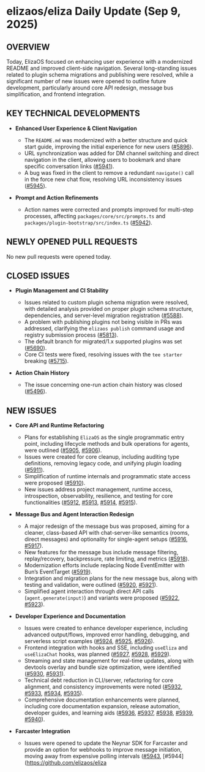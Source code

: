 # elizaos/eliza Daily Update (Sep 9, 2025)
## OVERVIEW 
Today, ElizaOS focused on enhancing user experience with a modernized README and improved client-side navigation. Several long-standing issues related to plugin schema migrations and publishing were resolved, while a significant number of new issues were opened to outline future development, particularly around core API redesign, message bus simplification, and frontend integration.

## KEY TECHNICAL DEVELOPMENTS

*   **Enhanced User Experience & Client Navigation**
    *   The `README.md` was modernized with a better structure and quick start guide, improving the initial experience for new users ([#5896](https://github.com/elizaos/eliza/pull/5896)).
    *   URL synchronization was added for DM channel switching and direct navigation in the client, allowing users to bookmark and share specific conversation links ([#5941](https://github.com/elizaos/eliza/pull/5941)).
    *   A bug was fixed in the client to remove a redundant `navigate()` call in the force new chat flow, resolving URL inconsistency issues ([#5945](https://github.com/elizaos/eliza/pull/5945)).

*   **Prompt and Action Refinements**
    *   Action names were corrected and prompts improved for multi-step processes, affecting `packages/core/src/prompts.ts` and `packages/plugin-bootstrap/src/index.ts` ([#5942](https://github.com/elizaos/eliza/pull/5942)).

## NEWLY OPENED PULL REQUESTS
No new pull requests were opened today.

## CLOSED ISSUES

*   **Plugin Management and CI Stability**
    *   Issues related to custom plugin schema migration were resolved, with detailed analysis provided on proper plugin schema structure, dependencies, and server-level migration registration ([#5588](https://github.com/elizaos/eliza/issues/5588)).
    *   A problem with publishing plugins not being visible in PRs was addressed, clarifying the `elizaos publish` command usage and registry submission process ([#5813](https://github.com/elizaos/eliza/issues/5813)).
    *   The default branch for migrated/1.x supported plugins was set ([#5690](https://github.com/elizaos/eliza/issues/5690)).
    *   Core CI tests were fixed, resolving issues with the `tee starter` breaking ([#5715](https://github.com/elizaos/eliza/issues/5715)).

*   **Action Chain History**
    *   The issue concerning one-run action chain history was closed ([#5496](https://github.com/elizaos/eliza/issues/5496)).

## NEW ISSUES

*   **Core API and Runtime Refactoring**
    *   Plans for establishing `ElizaOS` as the single programmatic entry point, including lifecycle methods and bulk operations for agents, were outlined ([#5905](https://github.com/elizaos/eliza/issues/5905), [#5906](https://github.com/elizaos/eliza/issues/5906)).
    *   Issues were created for core cleanup, including auditing type definitions, removing legacy code, and unifying plugin loading ([#5911](https://github.com/elizaos/eliza/issues/5911)).
    *   Simplification of runtime internals and programmatic state access were proposed ([#5910](https://github.com/elizaos/eliza/issues/5910)).
    *   New issues address project management, runtime access, introspection, observability, resilience, and testing for core functionalities ([#5912](https://github.com/elizaos/eliza/issues/5912), [#5913](https://github.com/elizaos/eliza/issues/5913), [#5914](https://github.com/elizaos/eliza/issues/5914), [#5915](https://github.com/elizaos/eliza/issues/5915)).

*   **Message Bus and Agent Interaction Redesign**
    *   A major redesign of the message bus was proposed, aiming for a cleaner, class-based API with chat-server-like semantics (rooms, direct messages) and optionality for single-agent setups ([#5916](https://github.com/elizaos/eliza/issues/5916), [#5917](https://github.com/elizaos/eliza/issues/5917)).
    *   New features for the message bus include message filtering, replay/recovery, backpressure, rate limiting, and metrics ([#5918](https://github.com/elizaos/eliza/issues/5918)).
    *   Modernization efforts include replacing Node EventEmitter with Bun’s EventTarget ([#5919](https://github.com/elizaos/eliza/issues/5919)).
    *   Integration and migration plans for the new message bus, along with testing and validation, were outlined ([#5920](https://github.com/elizaos/eliza/issues/5920), [#5921](https://github.com/elizaos/eliza/issues/5921)).
    *   Simplified agent interaction through direct API calls (`agent.generate(input)`) and variants were proposed ([#5922](https://github.com/elizaos/eliza/issues/5922), [#5923](https://github.com/elizaos/eliza/issues/5923)).

*   **Developer Experience and Documentation**
    *   Issues were created to enhance developer experience, including advanced output/flows, improved error handling, debugging, and serverless script examples ([#5924](https://github.com/elizaos/eliza/issues/5924), [#5925](https://github.com/elizaos/eliza/issues/5925), [#5926](https://github.com/elizaos/eliza/issues/5926)).
    *   Frontend integration with hooks and SSE, including `useEliza` and `useElizaChat` hooks, was planned ([#5927](https://github.com/elizaos/eliza/issues/5927), [#5928](https://github.com/elizaos/eliza/issues/5928), [#5929](https://github.com/elizaos/eliza/issues/5929)).
    *   Streaming and state management for real-time updates, along with devtools overlay and bundle size optimization, were identified ([#5930](https://github.com/elizaos/eliza/issues/5930), [#5931](https://github.com/elizaos/eliza/issues/5931)).
    *   Technical debt reduction in CLI/server, refactoring for core alignment, and consistency improvements were noted ([#5932](https://github.com/elizaos/eliza/issues/5932), [#5933](https://github.com/elizaos/eliza/issues/5933), [#5934](https://github.com/elizaos/eliza/issues/5934), [#5935](https://github.com/elizaos/eliza/issues/5935)).
    *   Comprehensive documentation enhancements were planned, including core documentation expansion, release automation, developer guides, and learning aids ([#5936](https://github.com/elizaos/eliza/issues/5936), [#5937](https://github.com/elizaos/eliza/issues/5937), [#5938](https://github.com/elizaos/eliza/issues/5938), [#5939](https://github.com/elizaos/eliza/issues/5939), [#5940](https://github.com/elizaos/eliza/issues/5940)).

*   **Farcaster Integration**
    *   Issues were opened to update the Neynar SDK for Farcaster and provide an option for webhooks to improve message initiation, moving away from expensive polling intervals ([#5943](https://github.com/elizaos/eliza/issues/5943), [#5944](https://github.com/elizaos/eliza